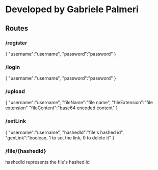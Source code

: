 # Developed by Gabriele Palmeri #

## Routes ##

### /register ###
{
    "username":"username",
    "password":"password"
}

### /login ###
{
    "username":"username",
    "password":"password"
}

### /upload ###
{
    "username":"username",
    "fileName":"file name",
    "fileExtension":"file extension"
    "fileContent":"base64 encoded content"
}

### /setLink ###
{
    "username":"username",
    "hashedId":"file's hashed id",
    "genLink":"boolean, 1 to set the link, 0 to delete it"
}

### /file/{hashedId} ###
hashedId represents the file's hashed id
